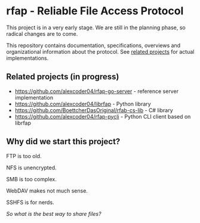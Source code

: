 
# rfap - Reliable File Access Protocol

This project is in a very early stage. We are still in the planning phase, so
radical changes are to come.

This repository contains documentation, specifications, overviews and
organizational information about the protocol. See
[related projects](#related-projects-in-progress) for actual implementations.

## Related projects (in progress)

 - https://github.com/alexcoder04/rfap-go-server - reference server implementation
 - https://github.com/alexcoder04/librfap - Python library
 - https://github.com/BoettcherDasOriginal/rfab-cs-lib - C# library
 - https://github.com/alexcoder04/rfap-pycli - Python CLI client based on librfap

## Why did we start this project?

FTP is too old.

NFS is unencrypted.

SMB is too complex.

WebDAV makes not much sense.

SSHFS is for nerds.

*So what is the best way to share files?*

